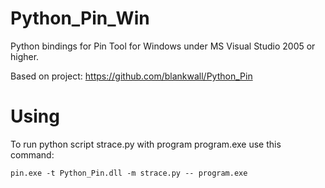 # Python_Pin_Win
Python bindings for Pin Tool for Windows under MS Visual Studio 2005 or higher.

Based on project: https://github.com/blankwall/Python_Pin

# Using
To run python script strace.py with program program.exe use this command:

`pin.exe -t Python_Pin.dll -m strace.py -- program.exe `
